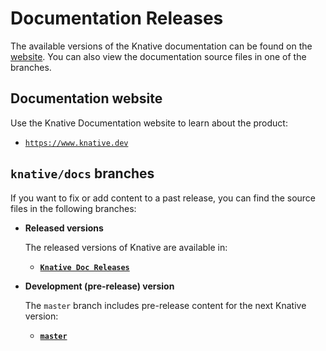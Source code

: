 # Documentation Releases

The available versions of the Knative documentation can be found on the
[website](https://www.knative.dev). You can also view the documentation source
files in one of the branches.

## Documentation website

Use the Knative Documentation website to learn about the product:

- [`https://www.knative.dev`](https://www.knative.dev)

## `knative/docs` branches

If you want to fix or add content to a past release, you can find the source
files in the following branches:

- **Released versions**

  The released versions of Knative are available in:

  - [**`Knative Doc Releases`**](https://github.com/knative/docs/releases)

- **Development (pre-release) version**

  The `master` branch includes pre-release content for the next Knative version:

  - [**`master`**](https://github.com/knative/docs/tree/master)
